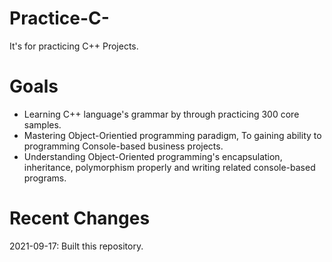# Practice-C-
It's for practicing C++ Projects.

# Goals
- Learning C++ language's grammar by through practicing 300 core samples.
- Mastering Object-Orientied programming paradigm, To gaining ability to programming Console-based business projects.
- Understanding Object-Oriented programming's encapsulation, inheritance, polymorphism properly and writing related console-based programs.

# Recent Changes
2021-09-17: Built this repository.
